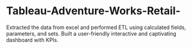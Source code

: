 # Tableau-Adventure-Works-Retail-
Extracted the data from excel and performed ETL using calculated fields, parameters, and sets. Built a user-friendly interactive and captivating dashboard with KPIs.
